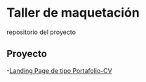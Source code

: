 # Taller de maquetación

repositorio del proyecto

## Proyecto

-[Landing Page de tipo Portafolio-CV](https://GelenMHP.github.com/youtube-git/Portafolio-cv.git)
